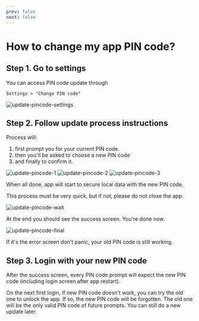 ```yaml
---
prev: false
next: false
---
```


# How to change my app PIN code?

## Step 1. Go to settings

You can access PIN code update through

`Settings > "Change PIN code"`

<hpicture>![update-pincode-settings](./images/my-unikname-pincode1.png)</hpicture>

## Step 2. Follow update process instructions

Process will:

1. first prompt you for your current PIN code.
2. then you'll be asked to choose a new PIN code
3. and finally to confirm it.

<hpicture>![update-pincode-1](./images/my-unikname-pincode2.png)</hpicture>
<hpicture>![update-pincode-2](./images/my-unikname-pincode3.png)</hpicture>
<hpicture>![update-pincode-3](./images/my-unikname-pincode4.png)</hpicture>

When all done, app will start to secure local data with the new PIN code.

This process must be very quick, but if not, please do not close the app.

<hpicture>![update-pincode-wait](./images/my-unikname-pincode5.png)</hpicture>

At the end you should see the success screen. You're done now.

<hpicture>![update-pincode-final](./images/my-unikname-pincode6.png)</hpicture>

If it's the error screen don't panic, your old PIN code is still working.

## Step 3. Login with your new PIN code

After the success screen, every PIN code prompt will expect the new PIN code (including login screen after app restart).

On the next first login, if new PIN code doesn't work, you can try the old one to unlock the app. If so, the new PIN code will be forgotten. The old one will be the only valid PIN code of future prompts. You can still do a new update later.
